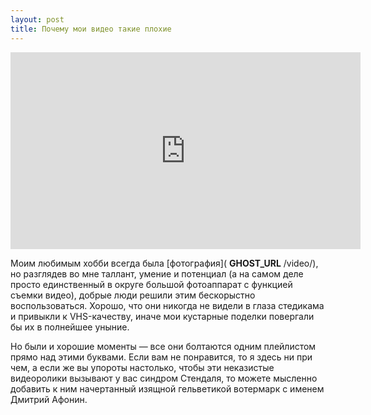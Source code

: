 ```yaml
---
layout: post
title: Почему мои видео такие плохие
---
```


<iframe width="560" height="315" src="https://www.youtube.com/embed/videoseries?list=PLTR6J3r_4DL025OK4H2_kUwLd-3BgA5Ac" frameborder="0" allowfullscreen></iframe>

Моим любимым хобби всегда была [фотография]( __GHOST_URL__ /video/), но разглядев во мне таллант, умение и потенциал (а на самом деле просто единственный в округе большой фотоаппарат с функцией съемки видео), добрые люди решили этим бескорыстно воспользоваться. Хорошо, что они никогда не видели в глаза стедикама и привыкли к VHS-качеству, иначе мои кустарные поделки повергали бы их в полнейшее уныние.

Но были и хорошие моменты — все они болтаются одним плейлистом прямо над этими буквами. Если вам не понравится, то я здесь ни при чем, а если же вы упороты настолько, чтобы эти неказистые видеоролики вызывают у вас синдром Стендаля, то можете мысленно добавить к ним начертанный изящной гельветикой вотермарк с именем Дмитрий Афонин.

<!--kg-card-end: markdown-->